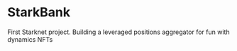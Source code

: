 # StarkBank
First Starknet project. Building a leveraged positions aggregator for fun with dynamics NFTs
